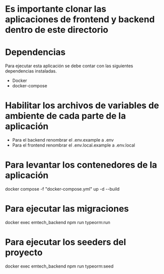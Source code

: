 # Es importante clonar las aplicaciones de frontend y backend dentro de este directorio

# Dependencias

Para ejecutar esta aplicación se debe contar con las siguientes dependencias instaladas.

- Docker
- docker-compose

# Habilitar los archivos de variables de ambiente de cada parte de la aplicación

- Para el backend renombrar el .env.example a .env
- Para el frontend renombrar el .env.local.example a .env.local

# Para levantar los contenedores de la aplicación
docker compose -f "docker-compose.yml" up -d --build

# Para ejecutar las migraciones
docker exec emtech_backend npm run typeorm:run

# Para ejecutar los seeders del proyecto
docker exec emtech_backend npm run typeorm:seed